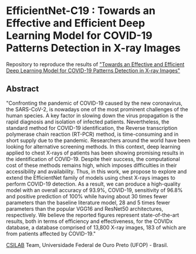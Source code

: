 # EfficientNet-C19 : Towards an Effective and Efficient Deep Learning Model for COVID-19 Patterns Detection in X-ray Images

Repository to reproduce the results of ["Towards an Effective and Efficient Deep Learning Model for COVID-19 Patterns Detection in X-ray Images"](https://arxiv.org/abs/2004.05717)

## Abstract 

"Confronting the pandemic of COVID-19 caused by the new coronavirus, the SARS-CoV-2, is nowadays one of the most prominent challenges of the human species. A key factor in slowing down the virus propagation is the rapid diagnosis and isolation of infected patients. Nevertheless, the standard method for COVID-19 identification, the Reverse transcription polymerase chain reaction (RT-PCR) method, is time-consuming and in short supply due to the pandemic. Researchers around the world have been looking for alternative screening methods. In this context, deep learning applied to chest X-rays of patients has been showing promising results in the identification of COVID-19. Despite their success, the computational cost of these methods remains high, which imposes difficulties in their accessibility and availability. Thus, in this work, we propose to explore and extend the EfficientNet family of models using chest X-rays images to perform COVID-19 detection. As a result, we can produce a high-quality model with an overall accuracy of 93.9%, COVID-19, sensitivity of 96.8% and positive prediction of 100% while having about 30 times fewer parameters than the baseline literature model, 28 and 5 times fewer parameters than the popular VGG16 and ResNet50 architectures, respectively. We believe the reported figures represent state-of-the-art results, both in terms of efficiency and effectiveness, for the COVIDx database, a database comprised of 13,800 X-ray images, 183 of which are from patients affected by COVID-19."


[CSILAB](http://www.decom.ufop.br/csilab/) Team, Universidade Federal de Ouro Preto (UFOP) - Brasil.
